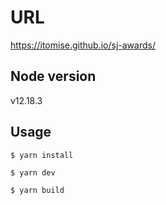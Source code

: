 # URL 
https://itomise.github.io/sj-awards/

## Node version
v12.18.3

## Usage
`$ yarn install`

`$ yarn dev`

`$ yarn build`

